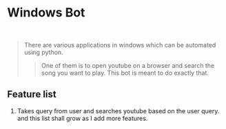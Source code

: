 # Windows Bot
<br>

> There are various applications in windows which can be automated using python.
>> One of them is to open youtube on a browser and search the song you want to play.
> This bot is meant to do exactly that.

## Feature list

1. Takes query from user and searches youtube based on the user query.
and this list shall grow as I add more features.